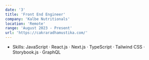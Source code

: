 ```yaml
---
date: '3'
title: 'Front End Engineer'
company: 'Kalbe Nutritionals'
location: 'Remote'
range: 'August 2023 - Present'
url: 'https://cakraradhamustika.com/'
---
```


- Skills: JavaScript · React.js · Next.js · TypeScript · Tailwind CSS · Storybook.js · GraphQL
